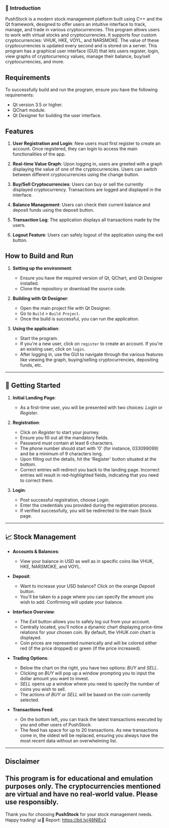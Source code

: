 ### 📌 Introduction
PushStock is a modern stock management platform built using C++ and the Qt framework, designed to offer users an intuitive interface to track, manage, and trade in various cryptocurrencies.
This program allows users to work with virtual stocks and cryptocurrencies. It supports four custom cryptocurrencies: VHUK, HKE, VOYL, and NARSMOKE. The value of these cryptocurrencies is updated every second and is stored on a server. This program has a graphical user interface (GUI) that lets users register, login, view graphs of cryptocurrency values, manage their balance, buy/sell cryptocurrencies, and more.

## Requirements

To successfully build and run the program, ensure you have the following requirements:

- Qt version 3.5 or higher.
- QChart module.
- Qt Designer for building the user interface.


## Features

1. **User Registration and Login**: New users must first register to create an account. Once registered, they can login to access the main functionalities of the app.
  
2. **Real-time Value Graph**: Upon logging in, users are greeted with a graph displaying the value of one of the cryptocurrencies. Users can switch between different cryptocurrencies using the change button.

3. **Buy/Sell Cryptocurrencies**: Users can buy or sell the currently displayed cryptocurrency. Transactions are logged and displayed in the interface.

4. **Balance Management**: Users can check their current balance and deposit funds using the deposit button.

5. **Transaction Log**: The application displays all transactions made by the users.

6. **Logout Feature**: Users can safely logout of the application using the exit button.

## How to Build and Run

1. **Setting up the environment**: 
   - Ensure you have the required version of Qt, QChart, and Qt Designer installed.
   - Clone the repository or download the source code.

2. **Building with Qt Designer**:
   - Open the main project file with Qt Designer.
   - Go to `Build` > `Build Project`.
   - Once the build is successful, you can run the application.

3. **Using the application**:
   - Start the program.
   - If you're a new user, click on `register` to create an account. If you're an existing user, click on `login`.
   - After logging in, use the GUI to navigate through the various features like viewing the graph, buying/selling cryptocurrencies, depositing funds, etc.

---
## 🚀 Getting Started

1. **Initial Landing Page**:
    - As a first-time user, you will be presented with two choices: *Login* or *Register*.

2. **Registration**:
    - Click on *Register* to start your journey.
    - Ensure you fill out all the mandatory fields.
    - Password must contain at least 6 characters.
    - The phone number should start with '0' (for instance, 033099099) and be a minimum of 9 characters long.
    - Upon filling out the details, hit the 'Register' button situated at the bottom.
    - Correct entries will redirect you back to the landing page. Incorrect entries will result in red-highlighted fields, indicating that you need to correct them.

3. **Login**:
    - Post successful registration, choose *Login*.
    - Enter the credentials you provided during the registration process.
    - If verified successfully, you will be redirected to the main Stock page.

---

## 📈 Stock Management

- **Accounts & Balances**:
    - View your balance in USD as well as in specific coins like VHUK, HKE, NARSMOKE, and VOYL.

- **Deposit**:
    - Want to increase your USD balance? Click on the orange *Deposit* button.
    - You'll be taken to a page where you can specify the amount you wish to add. Confirming will update your balance.

- **Interface Overview**:
    - The *Exit* button allows you to safely log out from your account.
    - Centrally located, you'll notice a dynamic chart displaying price-time relations for your chosen coin. By default, the VHUK coin chart is displayed.
    - Coin prices are represented numerically and will be colored either red (if the price dropped) or green (if the price increased).

- **Trading Options**:
    - Below the chart on the right, you have two options: *BUY* and *SELL*.
    - Clicking on *BUY* will pop up a window prompting you to input the dollar amount you want to invest.
    - *SELL* opens up a window where you need to specify the number of coins you wish to sell.
    - The actions of *BUY* or *SELL* will be based on the coin currently selected.

- **Transactions Feed**:
    - On the bottom left, you can track the latest transactions executed by you and other users of PushStock.
    - The feed has space for up to 20 transactions. As new transactions come in, the oldest will be replaced, ensuring you always have the most recent data without an overwhelming list.
---

## Disclaimer
This program is for educational and emulation purposes only. The cryptocurrencies mentioned are virtual and have no real-world value. Please use responsibly.
---

Thank you for choosing **PushStock** for your stock management needs. Happy trading! 📊🚀
Report: https://bit.ly/48NIEy2
